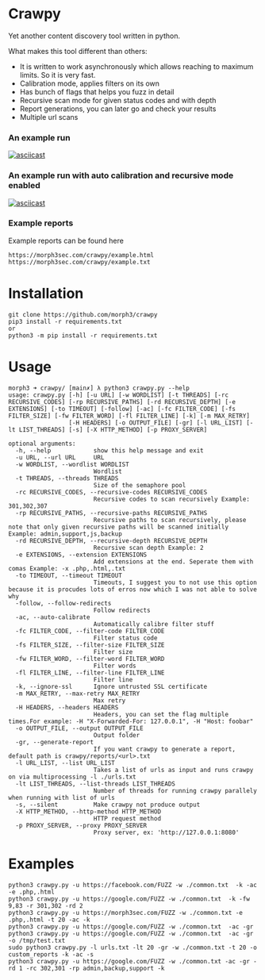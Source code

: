 # Crawpy
Yet another content discovery tool written in python.

What makes this tool different than others:
* It is written to work asynchronously which allows reaching to maximum limits. So it is very fast.
* Calibration mode, applies filters on its own
* Has bunch of flags that helps you fuzz in detail
* Recursive scan mode for given status codes and with depth
* Report generations, you can later go and check your results
* Multiple url scans


### An example run
[![asciicast](https://asciinema.org/a/370172.svg)](https://asciinema.org/a/370172)

### An example run with auto calibration and recursive mode enabled
[![asciicast](https://asciinema.org/a/370486.svg)](https://asciinema.org/a/370486)

### Example reports

Example reports can be found here
```
https://morph3sec.com/crawpy/example.html
https://morph3sec.com/crawpy/example.txt
```

# Installation

```
git clone https://github.com/morph3/crawpy
pip3 install -r requirements.txt 
or
python3 -m pip install -r requirements.txt
```

# Usage

```
morph3 ➜ crawpy/ [main✗] λ python3 crawpy.py --help
usage: crawpy.py [-h] [-u URL] [-w WORDLIST] [-t THREADS] [-rc RECURSIVE_CODES] [-rp RECURSIVE_PATHS] [-rd RECURSIVE_DEPTH] [-e EXTENSIONS] [-to TIMEOUT] [-follow] [-ac] [-fc FILTER_CODE] [-fs FILTER_SIZE] [-fw FILTER_WORD] [-fl FILTER_LINE] [-k] [-m MAX_RETRY]
                 [-H HEADERS] [-o OUTPUT_FILE] [-gr] [-l URL_LIST] [-lt LIST_THREADS] [-s] [-X HTTP_METHOD] [-p PROXY_SERVER]

optional arguments:
  -h, --help            show this help message and exit
  -u URL, --url URL     URL
  -w WORDLIST, --wordlist WORDLIST
                        Wordlist
  -t THREADS, --threads THREADS
                        Size of the semaphore pool
  -rc RECURSIVE_CODES, --recursive-codes RECURSIVE_CODES
                        Recursive codes to scan recursively Example: 301,302,307
  -rp RECURSIVE_PATHS, --recursive-paths RECURSIVE_PATHS
                        Recursive paths to scan recursively, please note that only given recursive paths will be scanned initially Example: admin,support,js,backup
  -rd RECURSIVE_DEPTH, --recursive-depth RECURSIVE_DEPTH
                        Recursive scan depth Example: 2
  -e EXTENSIONS, --extension EXTENSIONS
                        Add extensions at the end. Seperate them with comas Example: -x .php,.html,.txt
  -to TIMEOUT, --timeout TIMEOUT
                        Timeouts, I suggest you to not use this option because it is procudes lots of erros now which I was not able to solve why
  -follow, --follow-redirects
                        Follow redirects
  -ac, --auto-calibrate
                        Automatically calibre filter stuff
  -fc FILTER_CODE, --filter-code FILTER_CODE
                        Filter status code
  -fs FILTER_SIZE, --filter-size FILTER_SIZE
                        Filter size
  -fw FILTER_WORD, --filter-word FILTER_WORD
                        Filter words
  -fl FILTER_LINE, --filter-line FILTER_LINE
                        Filter line
  -k, --ignore-ssl      Ignore untrusted SSL certificate
  -m MAX_RETRY, --max-retry MAX_RETRY
                        Max retry
  -H HEADERS, --headers HEADERS
                        Headers, you can set the flag multiple times.For example: -H "X-Forwarded-For: 127.0.0.1", -H "Host: foobar"
  -o OUTPUT_FILE, --output OUTPUT_FILE
                        Output folder
  -gr, --generate-report
                        If you want crawpy to generate a report, default path is crawpy/reports/<url>.txt
  -l URL_LIST, --list URL_LIST
                        Takes a list of urls as input and runs crawpy on via multiprocessing -l ./urls.txt
  -lt LIST_THREADS, --list-threads LIST_THREADS
                        Number of threads for running crawpy parallely when running with list of urls
  -s, --silent          Make crawpy not produce output
  -X HTTP_METHOD, --http-method HTTP_METHOD
                        HTTP request method
  -p PROXY_SERVER, --proxy PROXY_SERVER
                        Proxy server, ex: 'http://127.0.0.1:8080'
```


# Examples

```
python3 crawpy.py -u https://facebook.com/FUZZ -w ./common.txt  -k -ac  -e .php,.html
python3 crawpy.py -u https://google.com/FUZZ -w ./common.txt  -k -fw 9,83 -r 301,302 -rd 2
python3 crawpy.py -u https://morph3sec.com/FUZZ -w ./common.txt -e .php,.html -t 20 -ac -k
python3 crawpy.py -u https://google.com/FUZZ -w ./common.txt  -ac -gr
python3 crawpy.py -u https://google.com/FUZZ -w ./common.txt  -ac -gr -o /tmp/test.txt
sudo python3 crawpy.py -l urls.txt -lt 20 -gr -w ./common.txt -t 20 -o custom_reports -k -ac -s
python3 crawpy.py -u https://google.com/FUZZ -w ./common.txt -ac -gr -rd 1 -rc 302,301 -rp admin,backup,support -k
```
